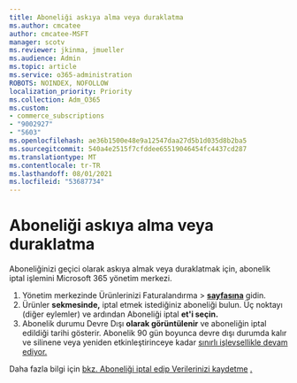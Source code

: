 ```yaml
---
title: Aboneliği askıya alma veya duraklatma
ms.author: cmcatee
author: cmcatee-MSFT
manager: scotv
ms.reviewer: jkinma, jmueller
ms.audience: Admin
ms.topic: article
ms.service: o365-administration
ROBOTS: NOINDEX, NOFOLLOW
localization_priority: Priority
ms.collection: Adm_O365
ms.custom:
- commerce_subscriptions
- "9002927"
- "5603"
ms.openlocfilehash: ae36b1500e48e9a12547daa27d5b1d035d8b2ba5
ms.sourcegitcommit: 540a4e2515f7cfddee65519046454fc4437cd287
ms.translationtype: MT
ms.contentlocale: tr-TR
ms.lasthandoff: 08/01/2021
ms.locfileid: "53687734"
---
```

# <a name="suspend-or-pause-a-subscription"></a>Aboneliği askıya alma veya duraklatma

Aboneliğinizi geçici olarak askıya almak veya duraklatmak için, abonelik iptal işlemini Microsoft 365 yönetim merkezi.

1. Yönetim merkezinde Ürünlerinizi Faturalandırma   >  **[sayfasına](https://go.microsoft.com/fwlink/p/?linkid=842054)** gidin.
2. Ürünler **sekmesinde,** iptal etmek istediğiniz aboneliği bulun. Üç noktayı (diğer eylemler) ve ardından Aboneliği iptal **et'i seçin.**
3. Abonelik durumu Devre Dışı **olarak görüntülenir** ve aboneliğin iptal edildiği tarihi gösterir. Abonelik 90 gün boyunca devre dışı durumda kalır ve silinene veya yeniden etkinleştirinceye kadar [sınırlı işlevsellikle devam ediyor.](/microsoft-365/commerce/subscriptions/reactivate-your-subscription)

Daha fazla bilgi için [bkz. Aboneliği iptal edip Verilerinizi kaydetme](/microsoft-365/commerce/subscriptions/cancel-your-subscription#what-happens-when-you-cancel-a-subscription) [.](/microsoft-365/commerce/subscriptions/cancel-your-subscription#save-your-data)
